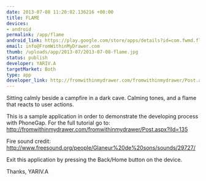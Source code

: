 ```yaml
--- 
date: 2013-07-08 11:20:02.136216 +00:00
title: FLAME
devices: 
- android
permalink: /app/flame
android_link: https://play.google.com/store/apps/details?id=com.fwmd.flame
email: info@FromWithinMyDrawer.com
thumb: /uploads/app/2013-07/2013-07-08-flame.jpg
status: publish
developer: YARIV.A
targetMarket: Both
type: app
developer_link: http://fromwithinmydrawer.com/fromwithinmydrawer/Post.aspx?lId=135
---
```


Sitting calmly beside a campfire in a dark cave.
Calming tones, and a flame that reacts to user actions.

This is a sample application in order to demonstrate the developing process with PhoneGap.
For the full tutorial go to: http://fromwithinmydrawer.com/fromwithinmydrawer/Post.aspx?lId=135

Fire sound credit: http://www.freesound.org/people/Glaneur%20de%20sons/sounds/29727/

Exit this application by pressing the Back/Home button on the device.

Thanks,
YARIV.A
